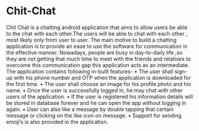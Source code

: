 # Chit-Chat
Chit Chat is a chatting android application that aims to allow users be able to the chat with each other.The users will be able to chat with each other , most likely only from user to user. The main motive to build a chatting application is to provide an ease to use the software for communication in the effective manner. Nowadays, people are busy in day-to-daily life ,so they are not getting that much time to meet with the friends and relatives to overcome this communication gap this application acts as an intermediate.
The application contains following in-built features-
•	The user shall sign-up with his phone number and OTP when the application is downloaded for the first time.
•	The user shall choose an image for his profile photo and his name.
•	Once the user is successfully logged in, he may chat with other users of the application.
•	If the user is registered his information details will be stored in database forever and he can open the app without logging in again.
•	User can also like a message by double tapping that certain message or clicking on the like icon on message.
•	Support for sending emoji’s is also provided in the application.
